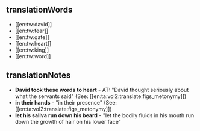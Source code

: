 ## translationWords

* [[en:tw:david]]
* [[en:tw:fear]]
* [[en:tw:gate]]
* [[en:tw:heart]]
* [[en:tw:king]]
* [[en:tw:word]]

## translationNotes

* **David took these words to heart** - AT: "David thought seriously about what the servants said" (See: [[en:ta:vol2:translate:figs_metonymy]])
* **in their hands** - "in their presence" (See: [[en:ta:vol2:translate:figs_metonymy]])
* **let his saliva run down his beard** - "let the bodily fluids in his mouth run down the growth of hair on his lower face"

